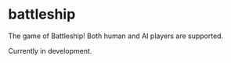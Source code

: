 # battleship
The game of Battleship! Both human and AI players are supported.

Currently in development.

